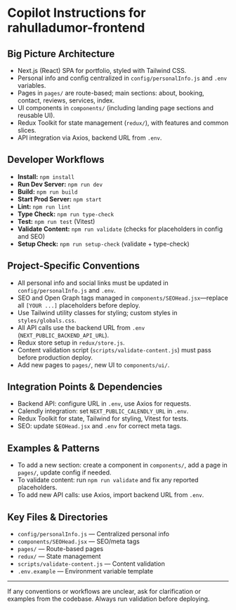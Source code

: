 # Copilot Instructions for rahulladumor-frontend

## Big Picture Architecture
- Next.js (React) SPA for portfolio, styled with Tailwind CSS.
- Personal info and config centralized in `config/personalInfo.js` and `.env` variables.
- Pages in `pages/` are route-based; main sections: about, booking, contact, reviews, services, index.
- UI components in `components/` (including landing page sections and reusable UI).
- Redux Toolkit for state management (`redux/`), with features and common slices.
- API integration via Axios, backend URL from `.env`.

## Developer Workflows
- **Install:** `npm install`
- **Run Dev Server:** `npm run dev`
- **Build:** `npm run build`
- **Start Prod Server:** `npm start`
- **Lint:** `npm run lint`
- **Type Check:** `npm run type-check`
- **Test:** `npm run test` (Vitest)
- **Validate Content:** `npm run validate` (checks for placeholders in config and SEO)
- **Setup Check:** `npm run setup-check` (validate + type-check)

## Project-Specific Conventions
- All personal info and social links must be updated in `config/personalInfo.js` and `.env`.
- SEO and Open Graph tags managed in `components/SEOHead.jsx`—replace all `[YOUR ...]` placeholders before deploy.
- Use Tailwind utility classes for styling; custom styles in `styles/globals.css`.
- All API calls use the backend URL from `.env` (`NEXT_PUBLIC_BACKEND_API_URL`).
- Redux store setup in `redux/store.js`.
- Content validation script (`scripts/validate-content.js`) must pass before production deploy.
- Add new pages to `pages/`, new UI to `components/ui/`.

## Integration Points & Dependencies
- Backend API: configure URL in `.env`, use Axios for requests.
- Calendly integration: set `NEXT_PUBLIC_CALENDLY_URL` in `.env`.
- Redux Toolkit for state, Tailwind for styling, Vitest for tests.
- SEO: update `SEOHead.jsx` and `.env` for correct meta tags.

## Examples & Patterns
- To add a new section: create a component in `components/`, add a page in `pages/`, update config if needed.
- To validate content: run `npm run validate` and fix any reported placeholders.
- To add new API calls: use Axios, import backend URL from `.env`.

## Key Files & Directories
- `config/personalInfo.js` — Centralized personal info
- `components/SEOHead.jsx` — SEO/meta tags
- `pages/` — Route-based pages
- `redux/` — State management
- `scripts/validate-content.js` — Content validation
- `.env.example` — Environment variable template

---
If any conventions or workflows are unclear, ask for clarification or examples from the codebase. Always run validation before deploying.
